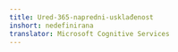 ```yaml
---
title: Ured-365-napredni-usklađenost
inshort: nedefinirana
translator: Microsoft Cognitive Services
---
```




